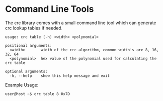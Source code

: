 # Command Line Tools
The crc library comes with a small command line tool which can generate crc lookup tables if needed.

```
usage: crc table [-h] <width> <polynomial>

positional arguments:
  <width>       width of the crc algorithm, common width's are 8, 16, 32, 64
  <polynomial>  hex value of the polynomial used for calculating the crc table

optional arguments:
  -h, --help    show this help message and exit

```

Example Usage:

```
user@host ~$ crc table 8 0x7D
```
